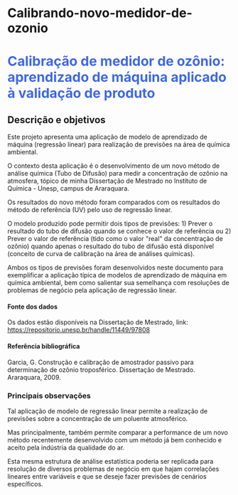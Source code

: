 # Calibrando-novo-medidor-de-ozonio

# <font color='royalblue' style='font-size: 30px;'>Calibração de medidor de ozônio: aprendizado de máquina aplicado à validação de produto</font>

## Descrição e objetivos

Este projeto apresenta uma aplicação de modelo de aprendizado de máquina (regressão linear) para realização de previsões na área de química ambiental.

O contexto desta aplicação é o desenvolvimento de um novo método de análise química (Tubo de Difusão) para medir a concentração de ozônio na atmosfera, tópico de minha Dissertação de Mestrado no Instituto de Química - Unesp, campus de Araraquara.

Os resultados do novo método foram comparados com os resultados do método de referência (UV) pelo uso de regressão linear.

O modelo produzido pode permitir dois tipos de previsões: 1) Prever o resultado do tubo de difusão quando se conhece o valor de referência ou 2) Prever o valor de referência (tido como o valor "real" da concentração de ozônio) quando apenas o resultado do tubo de difusão está disponível (conceito de curva de calibração na área de análises químicas).

Ambos os tipos de previsões foram desenvolvidos neste documento para exemplificar a aplicação típica de modelos de aprendizado de máquina em química ambiental, bem como salientar sua semelhança com resoluções de problemas de negócio pela aplicação de regressão linear.

#### Fonte dos dados

Os dados estão disponíveis na Dissertação de Mestrado, link: https://repositorio.unesp.br/handle/11449/97808 


#### Referência bibliográfica

Garcia, G. Construção e calibração de amostrador passivo para determinação de ozônio troposférico. Dissertação de Mestrado. Araraquara, 2009.

### Principais observações

Tal aplicação de modelo de regressão linear permite a realização de previsões sobre a concentração de um poluente atmosférico.

Mas principalmente, também permite comparar a performance de um novo método recentemente desenvolvido com um método já bem conhecido e aceito pela indústria da qualidade do ar.

Esta mesma estrutura de análise estatística poderia ser replicada para resolução de diversos problemas de negócio em que hajam correlações lineares entre variáveis e que se deseje fazer previsões de cenários específicos.
